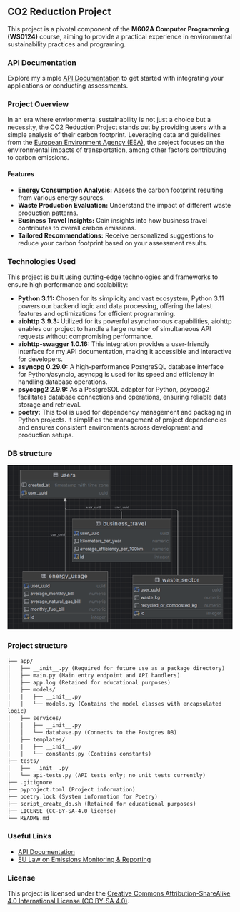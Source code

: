## CO2 Reduction Project 

This project is a pivotal component of the **M602A Computer Programming (WS0124)** course, aiming to provide a practical experience in environmental sustainability practices and programing.

### API Documentation

Explore my simple [API Documentation](http://64.226.89.177/api/doc#/) to get started with integrating your applications or conducting assessments.

### Project Overview

In an era where environmental sustainability is not just a choice but a necessity, the CO2 Reduction Project stands out by providing users with a simple analysis of their carbon footprint. Leveraging data and guidelines from the [European Environment Agency (EEA)](https://www.eea.europa.eu/), the project focuses on the environmental impacts of transportation, among other factors contributing to carbon emissions.

#### Features

- **Energy Consumption Analysis:** Assess the carbon footprint resulting from various energy sources.
- **Waste Production Evaluation:** Understand the impact of different waste production patterns.
- **Business Travel Insights:** Gain insights into how business travel contributes to overall carbon emissions.
- **Tailored Recommendations:** Receive personalized suggestions to reduce your carbon footprint based on your assessment results.

### Technologies Used

This project is built using cutting-edge technologies and frameworks to ensure high performance and scalability:

- **Python 3.11:** Chosen for its simplicity and vast ecosystem, Python 3.11 powers our backend logic and data processing, offering the latest features and optimizations for efficient programming.
- **aiohttp 3.9.3:** Utilized for its powerful asynchronous capabilities, aiohttp enables our project to handle a large number of simultaneous API requests without compromising performance.
- **aiohttp-swagger 1.0.16:** This integration provides a user-friendly interface for my API documentation, making it accessible and interactive for developers.
- **asyncpg 0.29.0:** A high-performance PostgreSQL database interface for Python/asyncio, asyncpg is used for its speed and efficiency in handling database operations.
- **psycopg2 2.9.9:** As a PostgreSQL adapter for Python, psycopg2 facilitates database connections and operations, ensuring reliable data storage and retrieval.
- **poetry:** This tool is used for dependency management and packaging in Python projects. It simplifies the management of project dependencies and ensures consistent environments across development and production setups.

### DB structure

![DB_structure Text](./pic1.png)


### Project structure

```
├── app/
│   ├── __init__.py (Required for future use as a package directory)
│   ├── main.py (Main entry endpoint and API handlers)
│   ├── app.log (Retained for educational purposes)
│   ├── models/
│   │   ├── __init__.py
│   │   └── models.py (Contains the model classes with encapsulated logic)
│   ├── services/
│   │   ├── __init__.py
│   │   └── database.py (Connects to the Postgres DB)
│   ├── templates/
│   │   ├── __init__.py
│   │   └── constants.py (Contains constants)
├── tests/
│   ├── __init__.py
│   └── api-tests.py (API tests only; no unit tests currently)
├── .gitignore
├── pyproject.toml (Project information)
├── poetry.lock (System information for Poetry)
├── script_create_db.sh (Retained for educational purposes)
├── LICENSE (CC-BY-SA-4.0 license)
└── README.md
```

### Useful Links

- [API Documentation](http://64.226.89.177/api/doc#/)
- [EU Law on Emissions Monitoring & Reporting](https://eur-lex.europa.eu/legal-content/EN/TXT/?uri=CELEX:32013R0601)

### License

This project is licensed under the [Creative Commons Attribution-ShareAlike 4.0 International License (CC BY-SA 4.0)](https://creativecommons.org/licenses/by-sa/4.0/).
